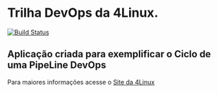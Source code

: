 # Trilha DevOps da 4Linux.

<!-- Altere a Flag abaixo com sua URL do Travis -->
[![Build Status](https://travis-ci.org/NoQI/DevOpsLab-HelloWorld.svg?branch=master)](https://travis-ci.org/NoQI/DevOpsLab-HelloWorld)

## Aplicação criada para exemplificar o Ciclo de uma PipeLine DevOps


Para maiores informações acesse o [Site da 4Linux](https://www.4linux.com.br/cursos/devops)
